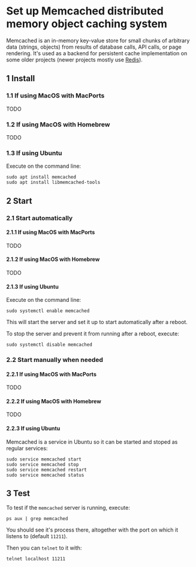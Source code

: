 # Set up Memcached distributed memory object caching system

Memcached is an in-memory key-value store for small chunks of arbitrary data
(strings, objects) from results of database calls, API calls, or page rendering.
It's used as a backend for persistent cache implementation on some older projects
(newer projects mostly use [Redis](../redis)).

## 1 Install

### 1.1 If using MacOS with MacPorts

TODO

### 1.2 If using MacOS with Homebrew

TODO

### 1.3 If using Ubuntu

Execute on the command line:

```console
sudo apt install memcached
sudo apt install libmemcached-tools
```

## 2 Start

### 2.1 Start automatically

#### 2.1.1 If using MacOS with MacPorts

TODO

#### 2.1.2 If using MacOS with Homebrew

TODO

#### 2.1.3 If using Ubuntu

Execute on the command line:

```console
sudo systemctl enable memcached
```

This will start the server and set it up to start automatically after a reboot.

To stop the server and prevent it from running after a reboot, execute:

```console
sudo systemctl disable memcached
```

### 2.2 Start manually when needed

#### 2.2.1 If using MacOS with MacPorts

TODO

#### 2.2.2 If using MacOS with Homebrew

TODO

#### 2.2.3 If using Ubuntu

Memcached is a service in Ubuntu so it can be started and stoped as regular
services:

```console
sudo service memcached start
sudo service memcached stop
sudo service memcached restart
sudo service memcached status
```

## 3 Test

To test if the `memcached` server is running, execute:

```console
ps aux | grep memcached
```

You should see it's process there, altogether with the port on which it
listens to (default `11211`).

Then you can `telnet` to it with:

```console
telnet localhost 11211
```
